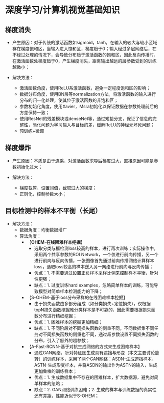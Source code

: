# 深度学习/计算机视觉基础知识

## 梯度消失

* 产生原因：对于传统的激活函数如sigmoid，tanh，在输入的较大与较小区域存在梯度饱和区，当输入进入饱和区，梯度趋于0；输入经过多层网络后，在不经过处理的情况下，会导致分布趋于激活函数的饱和区，因此反向传播时，在激活函数处梯度趋于0，产生梯度消失，距离输出越远的层参数受到的训练越微小；

* 解决方法：
    * 激活函数角度，使用ReLU系激活函数，避免一定程度饱和区的影响；
    * 数据分布角度，使用BN层等normalization方法，将激活函数的输入进行分布的归一化处理，使其位于激活函数的非饱和区；
    * 参数初始化角度，使用Xavier，Msra初始化以保证数据在参数处理前后的方差保持一致；
    * 使用ResNet的残差模块或denseNet等，通过短接分支，保证了信息的完整性，简化问题为学习输入与目标的差，缓解ReLU的神经元坏死问题；
    * 预训练+微调

## 梯度爆炸

* 产生原因：本质是由于连乘，对激活函数求导后梯度过大，直接原因可能是参数初始化过大；

* 解决方法：
    * 梯度裁剪，设置阈值，截取过大的梯度；
    * 正则化，控制参数大小；

## 目标检测中的样本不平衡（长尾）

* 解决方法：
   * 数据角度：均衡数据增广
   * 算法角度：
      * 【**OHEM-在线困难样本挖掘**】
         * 选取分类与框检测loss较高的样本，进行再次训练；实际操作中，采用两个共享参数的ROI Network，一个仅进行前向传播，另一个进行前向与反向传播，一张图像首先通过前向传播网络计算样本loss，选取loss较高的样本送入另一网络进行前向与反向传播；
         * 优点：1. 不需要通过设置正负样本采样比例来控制样本平衡，针对性更强；
         * 缺点：1. 过度训练hard examples，忽略简单样本的训练，可能导致模型对简单样本检测能力的下降；
      * 【S-OHEM-基于loss分布采样的在线困难样本挖掘】
         * 由于损失函数由多部分组成（如分类损失+定位损失），仅根据topN损失函数挖掘难分类样本是不可靠的，因此需要根据损失函数分布进行精细挖掘；
         * 优点：1. 困难样本的挖掘更加精细；
         * 缺点：1. 不同阶段对不同损失函数的侧重不同，不同数据集不同任务对不同损失函数的侧重也不同，通过超参数设置不同损失函数的分布，引入了额外的超参数；
      * 【A-Fast-RCNN-基于对抗生成网络的方式来生成困难样本】
         * 通过GAN网络，针对特征图生成具有遮挡与形变（本文主要讨论旋转）的训练样本，采用了两个GAN网络：ASDN-生成遮挡样本，ASTN-生成形变样本，并将ASDN的输出作为ASTN的输入，生成更加鲁棒的训练样本；
         * 优点：1. 生成数据集中不存在的困难样本，扩大数据源，避免对简单样本的忽略；
         * 缺点：2. GAN网络训练困难；2. 生成的样本与训练数据的真实性还有差距，性能近似于S-OHEM；

